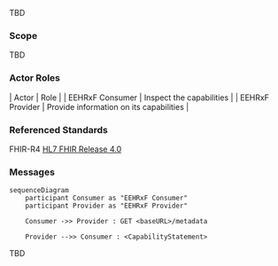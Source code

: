 TBD

### Scope

TBD

### Actor Roles

| Actor | Role |
| EEHRxF Consumer | Inspect the capabilities |
| EEHRxF Provider | Provide information on its capabilities |

### Referenced Standards

FHIR-R4 [HL7 FHIR Release 4.0](http://www.hl7.org/FHIR/R4)

### Messages

```mermaid
sequenceDiagram
    participant Consumer as "EEHRxF Consumer"
    participant Provider as "EEHRxF Provider"

    Consumer ->> Provider : GET <baseURL>/metadata

    Provider -->> Consumer : <CapabilityStatement>

```

TBD
